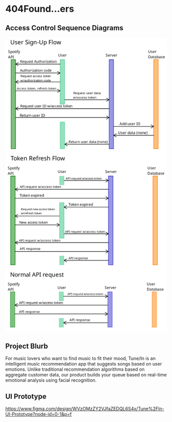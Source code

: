 # 404Found...ers

## Access Control Sequence Diagrams

![sign-up](./access-control-sequence-diagrams/sign-up.png)
![token-refresh](./access-control-sequence-diagrams/token-refresh.png)
![api-request](./access-control-sequence-diagrams/api-request.png)

## Project Blurb
For music lovers who want to find music to fit their mood, Tune/In is an intelligent music recommendation app that suggests songs based on user emotions. Unlike traditional recommendation algorithms based on aggregate customer data, our product builds your queue based on real-time emotional analysis using facial recognition.

## UI Prototype
https://www.figma.com/design/WVzOMzZY2VJfaZEDQL6S4x/Tune%2FIn-UI-Prototype?node-id=0-1&p=f
